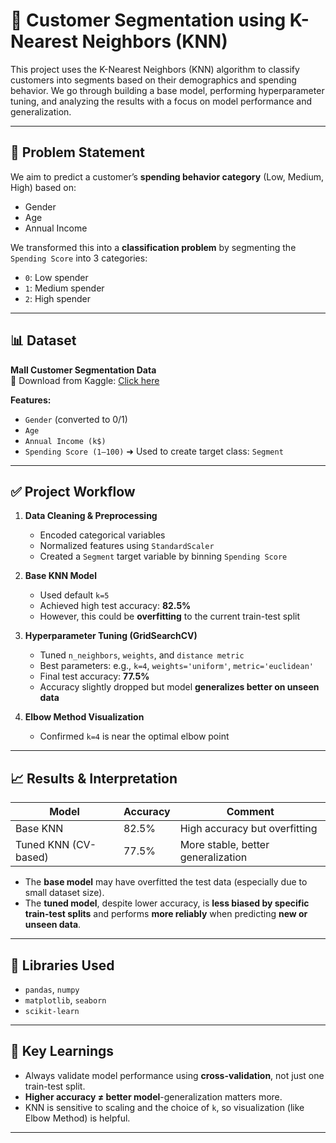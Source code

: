# 🧠 Customer Segmentation using K-Nearest Neighbors (KNN)

This project uses the K-Nearest Neighbors (KNN) algorithm to classify customers into segments based on their demographics and spending behavior. We go through building a base model, performing hyperparameter tuning, and analyzing the results with a focus on model performance and generalization.

---

## 📌 Problem Statement

We aim to predict a customer’s **spending behavior category** (Low, Medium, High) based on:
- Gender
- Age
- Annual Income

We transformed this into a **classification problem** by segmenting the `Spending Score` into 3 categories:
- `0`: Low spender
- `1`: Medium spender
- `2`: High spender

---

## 📊 Dataset

**Mall Customer Segmentation Data**  
📂 Download from Kaggle: [Click here](https://www.kaggle.com/datasets/vjchoudhary7/customer-segmentation/data?select=Mall_Customers.csv)

**Features:**
- `Gender` (converted to 0/1)
- `Age`
- `Annual Income (k$)`
- `Spending Score (1–100)` ➜ Used to create target class: `Segment`

---

## ✅ Project Workflow

1. **Data Cleaning & Preprocessing**
   - Encoded categorical variables
   - Normalized features using `StandardScaler`
   - Created a `Segment` target variable by binning `Spending Score`

2. **Base KNN Model**
   - Used default `k=5`
   - Achieved high test accuracy: **82.5%**
   - However, this could be **overfitting** to the current train-test split

3. **Hyperparameter Tuning (GridSearchCV)**
   - Tuned `n_neighbors`, `weights`, and `distance metric`
   - Best parameters: e.g., `k=4`, `weights='uniform'`, `metric='euclidean'`
   - Final test accuracy: **77.5%**
   - Accuracy slightly dropped but model **generalizes better on unseen data**

4. **Elbow Method Visualization**
   - Confirmed `k=4` is near the optimal elbow point

---

## 📈 Results & Interpretation

| Model                  | Accuracy | Comment                        |
|------------------------|----------|--------------------------------|
| Base KNN               | 82.5%    | High accuracy but overfitting |
| Tuned KNN (CV-based)   | 77.5%    | More stable, better generalization |

- The **base model** may have overfitted the test data (especially due to small dataset size).
- The **tuned model**, despite lower accuracy, is **less biased by specific train-test splits** and performs **more reliably** when predicting **new or unseen data**.

---

## 🧪 Libraries Used

- `pandas`, `numpy`
- `matplotlib`, `seaborn`
- `scikit-learn`

---

## 📘 Key Learnings

- Always validate model performance using **cross-validation**, not just one train-test split.
- **Higher accuracy ≠ better model**-generalization matters more.
- KNN is sensitive to scaling and the choice of `k`, so visualization (like Elbow Method) is helpful.

---

